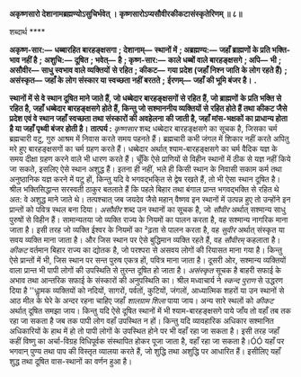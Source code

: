 **अकृष्णसारो देशानामब्रह्मण्योऽसुचिर्भवेत् ।** **कृष्णसारोऽप्यसौवीरकीकटासंस्कृतेरिणम् ॥ ८॥** 

शब्दार्थ **** 

**अकृष्ण-सार:—** **धब्बारहित बारहङ्क्षसगा** **; देशानाम्—** **स्थानों में** **; अब्रह्मण्य:—** **जहाँ ब्राह्मणों के प्रति भक्ति-भाव नहीं है** **;** **अशुचि:—** **दूषित** **; भवेत्—** **है** **; कृष्ण-सार:—** **काले धब्बों वाले बारहङ्क्षसगे** **; अपि—** **भी** **; असौवीर—** **साधु स्वभाव वाले व्यक्तियों** **से रहित** **; कीकट—** **गया प्रदेश (जहाँ निश्न जाति के लोग रहते हैं)** **; असंस्कृत—** **जहाँ के लोग संस्कार या स्वच्छता नहीं बरतते** **;** **ईरणम्—** **जहाँ की भूमि बंजर है।** **.** 

**स्थानों में से वे स्थान दूषित माने जाते हैं, जो धब्बेदार बारहङ्क्षसगों से रहित हैं, जो ब्राह्मणों** **के प्रति भक्ति से रहित है, जहाँ धब्बेदार बारहङ्क्षसगे होते हैं, किन्तु जो सश्माननीय व्यक्तियों से** **रहित होते हैं तथा कीकट जैसे प्रदेश एवं वे स्थान जहाँ स्वच्छता तथा संस्कारों की अवहेलना** **की जाती है, जहाँ मांस-भक्षकों का प्राधान्य होता है या जहाँ पृथ्वी बंजर होती है।** **तात्पर्य :** *कृष्णसार* शब्द धब्बेदार बारहङ्क्षसगे का सूचक है, जिसका चर्म ब्रह्मचारी वटु, गुरु आश्रम में निवास करते समय पहनते हैं। ब्रह्मचारी कभी जंगल में शिकार नहीं करते अपितु मरे हुए बारहङ्क्षसगों का चर्म ग्रहण करते हैं। धब्बेदार अर्थात् श्याम-बारहङ्क्षसगे का चर्म वैदिक यज्ञ के समय दीक्षा ग्रहण करने वाले भी धारण करते हैं। चूँकि ऐसे प्राणियों से विहीन स्थानों में ठीक से यज्ञ नहीं किये जा सकते, इसलिए ऐसे स्थान अशुद्ध हैं। इतना ही नहीं, भले ही किसी स्थान के निवासी सकाम कर्म तथा अनुष्ठानिक यज्ञ करने में पटु हों, किन्तु यदि वे भगवद्भकि्त से द्वेष रखते हैं, तो भी ऐसा स्थान दूषित है। श्रील भक्तिसिद्धान्त सरस्वती ठाकुर बतलाते हैं कि पहले बिहार तथा बंगाल प्रान्त भगवद्भक्ति से रहित थे अत: वे अशुद्ध माने जाते थे। तत्पश्चात् जब जयदेव जैसे महान् वैष्णव इन स्थानों में उत्पन्न हुए तो उन्होंने इन प्रान्तों को पवित्र स्थल बना दिया। *असौवीर* शब्द उन स्थानों का सूचक है, जो *सौवीर* अर्थात् सश्मान्य साधु पुरुषों से विहीन हैं। सामान्यतया जो व्यक्ति राज्य के नियमों का पालन करता है, वह सश्मान्य नागरिक माना जाता है। इसी तरह जो व्यक्ति ईश्वर के नियमों का ²ढ़ता से पालन करता है, वह *सुवीर* अर्थात् संस्कृत या सवय व्यक्ति माना जाता है। और जिस स्थान पर ऐसे बुद्धिमान व्यक्ति रहते हैं, वह *सौवीरम्* कहलाता है। *कीकट*  वर्तमान बिहार राज्य का द्योतक है, जो परश्परा से असवय लोगों की रियासत माना गया है। किन्तु ऐसे प्रान्तों में भी, जिस स्थान पर सन्त पुरुष एकत्र हों, पवित्र माना जाता है। दूसरी ओर, सश्मान्य व्यक्तियों वाला प्रान्त भी पापी लोगों की उपस्थिति से तुरन्त दूषित हो जाता है। *असंस्कृत* सूचक है बाहरी सफाई के अभाव तथा आन्तरिक सफाई के संस्कारों की अनुपस्थिति का। श्रील मध्वाचार्य ने *स्कन्द पुराण* से उद्धरण दिया है ''धाॢमक व्यक्तियों को नदियों, सागरों, पर्वतों, कुटियों, जंगलों, आध्यात्मिक शहरों या उन स्थानों से आठ मील के घेरे के अन्दर रहना चाहिए जहाँ *शालग्राम शिला* पाया जाय। अन्य सारे स्थलों को *कीकट* अर्थात् दूषित समझा जाय। किन्तु यदि ऐसे दूषित स्थानों में भी श्याम-बारहङ्क्षसगे पाये जाँय तो वहाँ तब तक रहा जा सकता है जब तक पापी लोग वहाँ उपस्थित न हों। किन्तु यदि व्यावहारिक अधिकार सश्मानित अधिकारियों के हाथ में हो तो पापी लोगों के उपस्थित होने पर भी वहाँ रहा जा सकता है। इसी तरह जहाँ कहीं विष्णु का अर्चा-विग्रह विधिपूर्वक संस्थापित होकर पूजा जाता है, वहाँ रहा जा सकता है।ÓÓ यहाँ पर भगवान् पुण्य तथा पाप की विस्तृत व्यालया करते हैं, जो शुद्धि तथा अशुद्धि पर आधारित हैं। इसीलिए यहाँ शुद्ध तथा दूषित वास-स्थानों का वर्णन हुआ है।  
